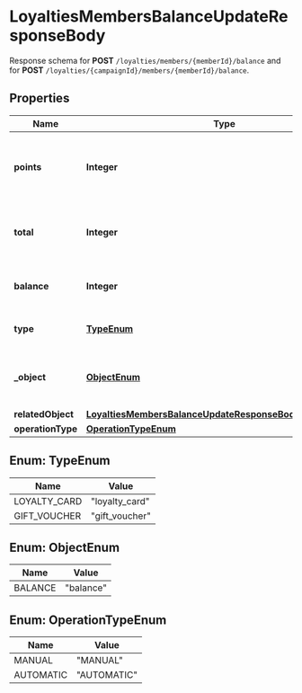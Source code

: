 

# LoyaltiesMembersBalanceUpdateResponseBody

Response schema for **POST** `/loyalties/members/{memberId}/balance` and for **POST** `/loyalties/{campaignId}/members/{memberId}/balance`.

## Properties

| Name | Type | Description |
|------------ | ------------- | ------------- |
|**points** | **Integer** | The incremental points removed or added to the current balance on the loyalty card. |
|**total** | **Integer** | The total of points accrued over the lifetime of the loyalty card. |
|**balance** | **Integer** | The balance after adding/removing points. |
|**type** | [**TypeEnum**](#TypeEnum) | The type of voucher being modified. |
|**_object** | [**ObjectEnum**](#ObjectEnum) | The type of the object represented by JSON. Default is balance. |
|**relatedObject** | [**LoyaltiesMembersBalanceUpdateResponseBodyRelatedObject**](LoyaltiesMembersBalanceUpdateResponseBodyRelatedObject.md) |  |
|**operationType** | [**OperationTypeEnum**](#OperationTypeEnum) |  |



## Enum: TypeEnum

| Name | Value |
|---- | -----|
| LOYALTY_CARD | &quot;loyalty_card&quot; |
| GIFT_VOUCHER | &quot;gift_voucher&quot; |



## Enum: ObjectEnum

| Name | Value |
|---- | -----|
| BALANCE | &quot;balance&quot; |



## Enum: OperationTypeEnum

| Name | Value |
|---- | -----|
| MANUAL | &quot;MANUAL&quot; |
| AUTOMATIC | &quot;AUTOMATIC&quot; |



